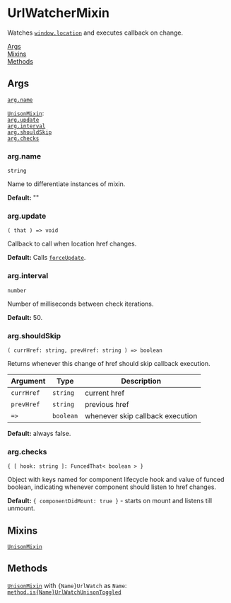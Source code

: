 # UrlWatcherMixin

Watches [`window.location`](https://developer.mozilla.org/en-US/docs/Web/API/Window/location) and executes callback on change.

[Args](#args)  
[Mixins](#mixins)  
[Methods](#methods)  


## Args

[`arg.name`](#argname)  

[`UnisonMixin`](../mixin.unison.Unison/README.md#args):  
[`arg.update`](#argupdate)  
[`arg.interval`](#arginterval)  
[`arg.shouldSkip`](#argshouldskip)  
[`arg.checks`](#argchecks)  


### arg.name

`string`

Name to differentiate instances of mixin.  

**Default:** ""  


### arg.update

`( that ) => void`

Callback to call when location href changes.  

**Default:** Calls [`forceUpdate`](https://reactjs.org/docs/react-component.html#forceupdate).


### arg.interval

`number`

Number of milliseconds between check iterations.  

**Default:** 50.  


### arg.shouldSkip

`( currHref: string, prevHref: string ) => boolean`

Returns whenever this change of href should skip callback execution.    

| Argument   | Type      | Description                      |
| ---------- | --------- | -------------------------------- |
| `currHref` | `string`  | current href                     |
| `prevHref` | `string`  | previous href                    |
| `=>`       | `boolean` | whenever skip callback execution |

**Default:** always false.  


### arg.checks

`{ [ hook: string ]: FuncedThat< boolean > }`

Object with keys named for component lifecycle hook and value of funced boolean, indicating whenever component should listen to href changes.  

**Default:** `{ componentDidMount: true }` - starts on mount and listens till unmount.


## Mixins

[`UnisonMixin`](../mixin.unison.Unison/README.md)  


## Methods

[`UnisonMixin`](../mixin.unison.Unison/README.md#methods) with `{Name}UrlWatch` as `Name`:  
[`method.is{Name}UrlWatchUnisonToggled`](../mixin.meta.Toggle/README.md#methodisnametoggled)  

